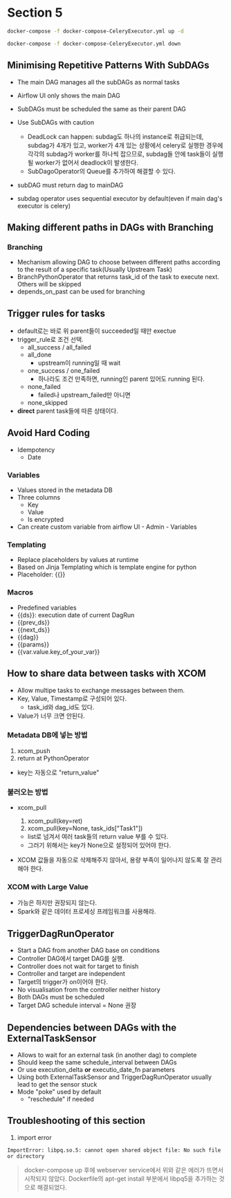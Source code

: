 # Section 5

```bash
docker-compose -f docker-compose-CeleryExecutor.yml up -d

docker-compose -f docker-compose-CeleryExecutor.yml down
```

## Minimising Repetitive Patterns With SubDAGs

- The main DAG manages all the subDAGs as normal tasks
- Airflow UI only shows the main DAG
- SubDAGs must be scheduled the same as their parent DAG
- Use SubDAGs with caution

  - DeadLock can happen: subdag도 하나의 instance로 취급되는데, subdag가 4개가 있고, worker가 4개 있는 상황에서 celery로 실행한 경우에 각각의 subdag가 worker를 하나씩 잡으므로, subdag들 안에 task들이 실행될 worker가 없어서 deadlock이 발생한다.
  - SubDagoOperator의 Queue를 추가하여 해결할 수 있다.

- subDAG must return dag to mainDAG
- subdag operator uses sequential executor by default(even if main dag's executor is celery)

## Making different paths in DAGs with Branching

### Branching

- Mechanism allowing DAG to choose between different paths according to the result of a specific task(Usually Upstream Task)
- BranchPythonOperator that returns task_id of the task to execute next. Others will be skipped
- depends_on_past can be used for branching

## Trigger rules for tasks

- default로는 바로 위 parent들이 succeeded일 때만 exectue
- trigger_rule로 조건 선택.
  - all_success / all_failed
  - all_done
    - upstream이 running일 때 wait
  - one_success / one_failed
    - 하나라도 조건 만족하면, running인 parent 있어도 running 된다.
  - none_failed
    - failed나 upstream_failed만 아니면
  - none_skipped
- **direct** parent task들에 따른 상태이다.

## Avoid Hard Coding

- Idempotency
  - Date

### Variables

- Values stored in the metadata DB
- Three columns
  - Key
  - Value
  - Is encrypted
- Can create custom variable from airflow UI - Admin - Variables

### Templating

- Replace placeholders by values at runtime
- Based on Jinja Templating which is template engine for python
- Placeholder: {{}}

### Macros

- Predefined variables
- {{ds}}: execution date of current DagRun
- {{prev_ds}}
- {{next_ds}}
- {{dag}}
- {{params}}
- {{var.value.key_of_your_var}}

## How to share data between tasks with XCOM

- Allow multipe tasks to exchange messages between them.
- Key, Value, Timestamp로 구성되어 있다.
  - task_id와 dag_id도 있다.
- Value가 너무 크면 안된다.

### Metadata DB에 넣는 방법

1. xcom_push
2. return at PythonOperator

- key는 자동으로 "return_value"

### 불러오는 방법

- xcom_pull

  1. xcom_pull(key=ret)
  2. xcom_pull(key=None, task_ids["Task1"])

  - list로 넘겨서 여러 task들의 return value 부를 수 있다.
  - 그러기 위해서는 key가 None으로 설정되어 있어야 한다.

- XCOM 값들을 자동으로 삭제해주지 않아서, 용량 부족이 일어나지 않도록 잘 관리해야 한다.

### XCOM with Large Value

- 가능은 하지만 권장되지 않는다.
- Spark와 같은 데이터 프로세싱 프레임워크를 사용해라.

## TriggerDagRunOperator

- Start a DAG from another DAG base on conditions
- Controller DAG에서 target DAG를 실행.
- Controller does not wait for target to finish
- Controller and target are independent
- Target의 trigger가 on이어야 한다.
- No visualisation from the controller neither history
- Both DAGs must be scheduled
- Target DAG schedule interval = None 권장

## Dependencies between DAGs with the ExternalTaskSensor

- Allows to wait for an external task (in another dag) to complete
- Should keep the same schedule_interval between DAGs
- Or use execution_delta **or** executio_date_fn parameters
- Using both ExternalTaskSensor and TriggerDagRunOperator usually lead to get the sensor stuck
- Mode "poke" used by default
  - "reschedule" if needed

## Troubleshooting of this section

1. import error

```
ImportError: libpq.so.5: cannot open shared object file: No such file or directory
```

> docker-compose up 후에 webserver service에서 위와 같은 에러가 뜨면서 시작되지 않았다.
> Dockerfile의 apt-get install 부분에서 libpq5을 추가하는 것으로 해결되었다.
